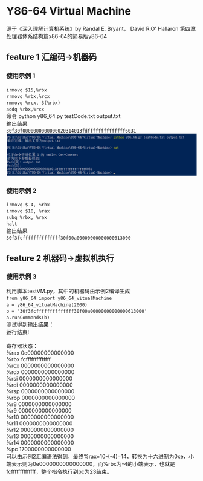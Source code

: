 # Y86-64 Virtual Machine

源于《深入理解计算机系统》by Randal E. Bryant， David R.O' Hallaron 第四章处理器体系结构篇x86-64的简易版y86-64<br>

## feature 1	汇编码->机器码<br>
### 使用示例 1<br>
`irmovq $15,%rbx`<br>
`rrmovq %rbx,%rcx`<br>
`rmmovq %rcx,-3(%rbx)`<br>
`addq %rbx,%rcx`<br>
命令 python y86_64.py testCode.txt output.txt<br>
输出结果<br>
`30f30f0000000000000020314013fdffffffffffffff6031`<br>
![编译器命令提示](https://github.com/Xynnn007/Y86-64-Virtual-Machine/blob/master/introPictures/compiler.png)<br>
### 使用示例 2<br>
`irmovq $-4, %rbx`<br>
`irmovq $10, %rax`<br>
`subq %rbx, %rax`<br>
`halt`<br>
输出结果<br>
`30f3fcffffffffffffff30f00a00000000000000613000`<br>
## feature 2 机器码->虚拟机执行<br>
### 使用示例 3<br>
利用脚本testVM.py，其中的机器码由示例2编译生成<br>
`from y86_64 import y86_64_vitualMachine`<br>
`a = y86_64_vitualMachine(2000)`<br>
`b = '30f3fcffffffffffffff30f00a00000000000000613000'`<br>
`a.runCommands(b)`<br>
测试得到输出结果：<br>
运行结束!<br>
<br>
寄存器状态：<br>
%rax	0e00000000000000<br>
%rbx	fcffffffffffffff<br>
%rcx	0000000000000000<br>
%rdx	0000000000000000<br>
%rsi	0000000000000000<br>
%rdi	0000000000000000<br>
%rsp	0000000000000000<br>
%rbp	0000000000000000<br>
%r8 	0000000000000000<br>
%r9 	0000000000000000<br>
%r10 	0000000000000000<br>
%r11 	0000000000000000<br>
%r12	0000000000000000<br>
%r13	0000000000000000<br>
%r14	0000000000000000<br>
%pc 	1700000000000000<br>
可以由示例2汇编语法得到，最终%rax=10-(-4)=14，转换为十六进制为0xe，小端表示则为0e0000000000000000，而%rbx为-4的小端表示，也就是fcffffffffffffff，整个指令执行到pc为23结束。
